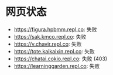 # 网页状态
- https://figura.hpbmm.repl.co: 失败
- https://sak.kmco.repl.co: 失败
- https://v.chavir.repl.co: 失败
- https://tote.kaikaixin.repl.co: 失败
- https://chatai.cokio.repl.co: 失败 (403)
- https://learninggarden.repl.co: 失败
